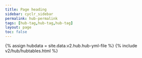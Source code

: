 ```yaml
---
title: Page heading
sidebar: cyclr_sidebar
permalink: hub-permalink
tags: [hub-tag,hub-tag,hub-tag]
layout: page
toc: false
---
```

{% assign hubdata = site.data.v2.hub.hub-yml-file %}
{% include v2/hub/hubtables.html %}	
